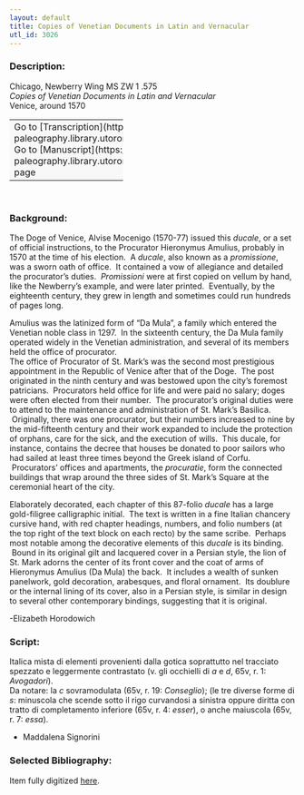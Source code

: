 ```yaml
---
layout: default
title: Copies of Venetian Documents in Latin and Vernacular
utl_id: 3026
---
```


### Description:

Chicago, Newberry Wing MS ZW 1 .575<br>
_Copies of Venetian Documents in Latin and Vernacular_<br>
Venice, around 1570

<table border="0.5" cellpadding="1" cellspacing="1" style="width: 200px; background-color:#F8F8F8;"><tbody><tr><td>Go to [Transcription](https://italian-paleography.library.utoronto.ca/content/transcript_IP_037)<br>
Go to [Manuscript](https://italian-paleography.library.utoronto.ca/islandora/object/italianpaleography%3AIP_037) page</td></tr></tbody></table> 

### Background:

The Doge of Venice, Alvise Mocenigo (1570-77) issued this _ducale_, or a set of official instructions, to the Procurator Hieronymus Amulius, probably in 1570 at the time of his election.  A _ducale_, also known as a _promissione_, was a sworn oath of office.  It contained a vow of allegiance and detailed the procurator’s duties.  _Promissioni_ were at first copied on vellum by hand, like the Newberry’s example, and were later printed.  Eventually, by the eighteenth century, they grew in length and sometimes could run hundreds of pages long.

Amulius was the latinized form of “Da Mula”, a family which entered the Venetian noble class in 1297.  In the sixteenth century, the Da Mula family operated widely in the Venetian administration, and several of its members held the office of procurator. <br>
The office of Procurator of St. Mark’s was the second most prestigious appointment in the Republic of Venice after that of the Doge.  The post originated in the ninth century and was bestowed upon the city’s foremost patricians.  Procurators held office for life and were paid no salary; doges were often elected from their number.  The procurator’s original duties were to attend to the maintenance and administration of St. Mark’s Basilica.  Originally, there was one procurator, but their numbers increased to nine by the mid-fifteenth century and their work expanded to include the protection of orphans, care for the sick, and the execution of wills.  This ducale, for instance, contains the decree that houses be donated to poor sailors who had sailed at least three times beyond the Greek island of Corfu.  Procurators’ offices and apartments, the _procuratie_, form the connected buildings that wrap around the three sides of St. Mark’s Square at the ceremonial heart of the city.

Elaborately decorated, each chapter of this 87-folio _ducale_ has a large gold-filigree calligraphic initial.  The text is written in a fine Italian chancery cursive hand, with red chapter headings, numbers, and folio numbers (at the top right of the text block on each recto) by the same scribe.  Perhaps most notable among the decorative elements of this _ducale_ is its binding.  Bound in its original gilt and lacquered cover in a Persian style, the lion of St. Mark adorns the center of its front cover and the coat of arms of Hieronymus Amulius (Da Mula) the back.  It includes a wealth of sunken panelwork, gold decoration, arabesques, and floral ornament.  Its doublure or the internal lining of its cover, also in a Persian style, is similar in design to several other contemporary bindings, suggesting that it is original.

-Elizabeth Horodowich

### Script:

Italica mista di elementi provenienti dalla gotica soprattutto nel tracciato spezzato e leggermente contrastato (v. gli occhielli di _a_ e _d_, 65v, r. 1: _Avogadori_).<br>
Da notare: la _c_ sovramodulata (65v, r. 19: _Conseglio_); (le tre diverse forme di _s_: minuscola che scende sotto il rigo curvandosi a sinistra oppure diritta con tratto di completamento inferiore (65v, r. 4: _esser_), o anche maiuscola (65v, r. 7: _essa_).<br>
- Maddalena Signorini

### Selected Bibliography:

Item fully digitized [here](http://collections.carli.illinois.edu/cdm/ref/collection/nby_dig/id/23961).

